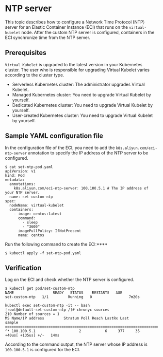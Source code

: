 # NTP server

This topic describes how to configure a Network Time Protocol \(NTP\) server for an Elastic Container Instance \(ECI\) that runs on the `virtual-kubelet` node. After the custom NTP server is configured, containers in the ECI synchronize time from the NTP server.

## Prerequisites

`Virtual Kubelet` is upgraded to the latest version in your Kubernetes cluster. The user who is responsible for upgrading Virtual Kubelet varies according to the cluster type.

-   Serverless Kubernetes cluster: The administrator upgrades Virtual Kubelet.
-   Managed Kubernetes cluster: You need to upgrade Virtual Kubelet by yourself.
-   Dedicated Kubernetes cluster: You need to upgrade Virtual Kubelet by yourself.
-   User-created Kubernetes cluster: You need to upgrade Virtual Kubelet by yourself.

## Sample YAML configuration file

In the configuration file of the ECI, you need to add the `k8s.aliyun.com/eci-ntp-server` annotation to specify the IP address of the NTP server to be configured.

```
$ cat set-ntp-pod.yaml
apiVersion: v1
kind: Pod
metadata:
  annotations:
    k8s.aliyun.com/eci-ntp-server: 100.100.5.1 # The IP address of your NTP server.
  name: set-custom-ntp
spec:
  nodeName: virtual-kubelet
  containers:
    - image: centos:latest
      command:
        - sleep
        - "3600"
      imagePullPolicy: IfNotPresent
      name: centos
```

Run the following command to create the ECI:****

```
$ kubectl apply -f set-ntp-pod.yaml
```

## Verification

Log on the ECI and check whether the NTP server is configured.

```
$ kubectl get pod/set-custom-ntp
NAME                  READY   STATUS    RESTARTS   AGE
set-custom-ntp   1/1         Running   0                 7m20s

kubectl exec set-custom-ntp -it -- bash
[root@default-set-custom-ntp /]# chronyc sources
210 Number of sources = 1
MS Name/IP address         Stratum Poll Reach LastRx Last                            sample
===============================================================================
^* 100.100.5.1                    2           6     377     35       +40us[ +135us] +/-   14ms	
```

According to the command output, the NTP server whose IP address is `100.100.5.1` is configured for the ECI.

